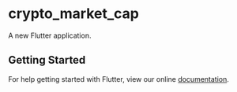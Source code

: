 # crypto_market_cap

A new Flutter application.

## Getting Started

For help getting started with Flutter, view our online
[documentation](https://flutter.io/).
